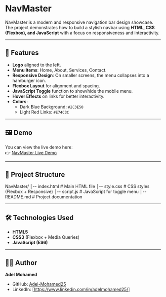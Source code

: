 # NavMaster

NavMaster is a modern and responsive navigation bar design showcase.  
The project demonstrates how to build a stylish navbar using **HTML, CSS (Flexbox), and JavaScript** with a focus on responsiveness and interactivity.

---

## 🎨 Features
- **Logo** aligned to the left.
- **Menu Items**: Home, About, Services, Contact.
- **Responsive Design**: On smaller screens, the menu collapses into a hamburger icon.
- **Flexbox Layout** for alignment and spacing.
- **JavaScript Toggle** function to show/hide the mobile menu.
- **Hover Effects** on links for better interactivity.
- **Colors**:
  - Dark Blue Background: `#2C3E50`
  - Light Red Links: `#E74C3C`

---

## 🖼️ Demo
You can view the live demo here:  
👉 [NavMaster Live Demo](https://adel-mohamed25.github.io/NavMaster/)

---

## 📂 Project Structure
NavMaster/
│-- index.html       # Main HTML file
│-- style.css        # CSS styles (Flexbox + Responsive)
│-- script.js        # JavaScript for toggle menu
│-- README.md        # Project documentation


---

## 🛠️ Technologies Used
- **HTML5**
- **CSS3** (Flexbox + Media Queries)
- **JavaScript (ES6)**

---

## 👨‍💻 Author
**Adel Mohamed**  
- GitHub: [Adel-Mohamed25](https://github.com/Adel-Mohamed25)  
- LinkedIn: [https://www.linkedin.com/in/adelmohamed25/]


